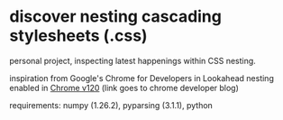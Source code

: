 # discover nesting cascading stylesheets (.css)
personal project, inspecting latest happenings within CSS nesting. 

inspiration from Google's Chrome for Developers in Lookahead nesting enabled in [Chrome v120](https://developer.chrome.com/blog/css-nesting-relaxed-syntax-update#nesting-element-tag-names) (link goes to chrome developer blog)

requirements: numpy (1.26.2), pyparsing (3.1.1), python
